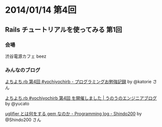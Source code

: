 # 2014/01/14 第4回
## Rails チュートリアルを使ってみる 第1回
### 会場
渋谷電源カフェ beez

### みんなのブログ
[よちよち.rb 第4回 #yochiyochirb - プログラミングお勉強記録](http://d.hatena.ne.jp/katoriexxxkatorie/20140115/1389768261) by @katorie さん

[よちよち.rb #yochiyochirb 第4回 を開催しました | うのうのエンジニアブログ](http://yucato.net/archives/783) by @yucato

[uglifier とは何をする gem なのか - Programming log - Shindo200](http://shindolog.hatenablog.com/entry/2014/01/19/012802) by @Shindo200 さん
